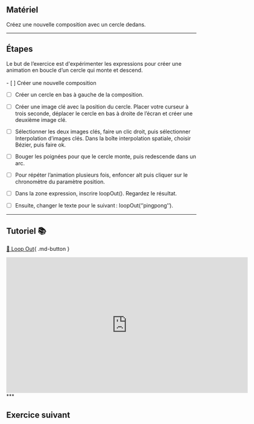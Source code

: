 

## Matériel
Créez une nouvelle composition avec un cercle dedans. 
***  



## Étapes
Le but de l’exercice est d'expérimenter les expressions pour créer une animation en boucle d’un cercle qui monte et descend.     
<br>- [ ] Créer une nouvelle composition
- [ ] Créer un cercle en bas à gauche de la composition.
- [ ] Créer une image clé avec la position du cercle. Placer votre curseur à trois seconde, déplacer le cercle en bas à droite de l’écran et créer une deuxième image clé.
- [ ] Sélectionner les deux images clés, faire un clic droit, puis sélectionner Interpolation d’images clés. Dans la boîte interpolation spatiale, choisir Bézier, puis faire ok.
- [ ] Bouger les poignées pour que le cercle monte, puis redescende dans un arc.
- [ ] Pour répéter l’animation plusieurs fois, enfoncer alt puis cliquer sur le chronomètre du paramètre position.
- [ ] Dans la zone expression, inscrire loopOut(). Regardez le résultat.
- [ ] Ensuite, changer le texte pour le suivant : loopOut(‘’pingpong’’).


***  


## Tutoriel 📚
[📁 Loop Out](https://cmontmorency365.sharepoint.com/:v:/s/TIM-582214-Animation2d77/Efe2JQiXykRNmmTNkxiPZ-4BAlDB7F7THCPlvwNaTKAqow?e=23RGPG){ .md-button }   <br>   
<iframe src="https://cmontmorency365.sharepoint.com/sites/TIM-582214-Animation2d77/_layouts/15/embed.aspx?UniqueId=0825b6f7-ca97-4d44-9a64-cd93188f67ee&embed=%7B%22ust%22%3Atrue%2C%22hv%22%3A%22CopyEmbedCode%22%7D&referrer=StreamWebApp&referrerScenario=EmbedDialog.Create" width="640" height="360" frameborder="0" scrolling="no" allowfullscreen title="02_loop_out_ping_pong.mp4"></iframe>
***  


## Exercice suivant

<exercice href="../07_expressions"></exercice>   